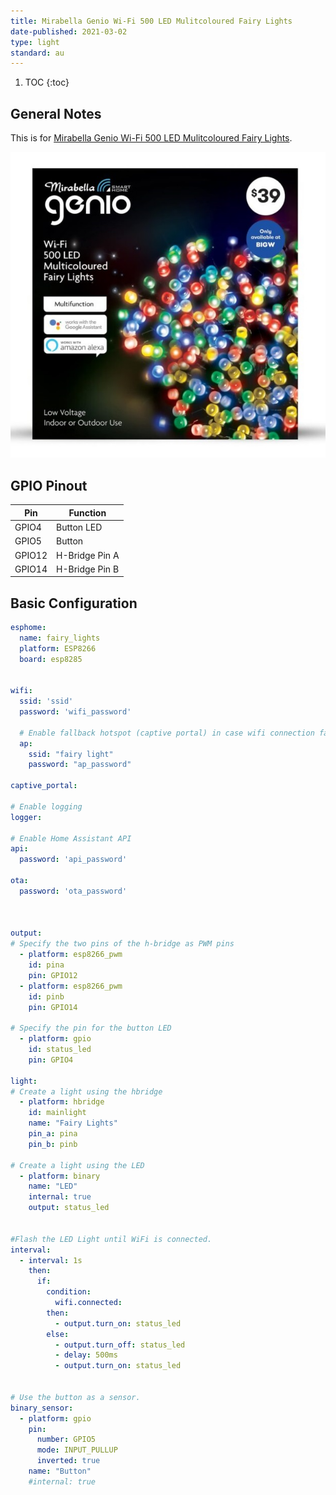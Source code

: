 ```yaml
---
title: Mirabella Genio Wi-Fi 500 LED Mulitcoloured Fairy Lights
date-published: 2021-03-02
type: light
standard: au
---
```


1. TOC
{:toc}


## General Notes

This is for [Mirabella Genio Wi-Fi 500 LED Mulitcoloured Fairy Lights](https://www.mirabellagenio.com.au/product-range/mirabella-genio-wi-fi-500-led-mulitcoloured-fairy-lights/).

![Mirabella Genio Wi-Fi 500 LED Mulitcoloured Fairy Lights](./Mirabella-Genio-Wi-Fi-500-LED-Mulitcoloured-Fairy-Lights.jpg "Genio Wi-Fi 500 LED Fairy Lights")


## GPIO Pinout

| Pin     | Function                           |
|---------|------------------------------------|
| GPIO4   | Button LED                         |
| GPIO5   | Button                             |
| GPIO12  | H-Bridge Pin A                     |
| GPIO14  | H-Bridge Pin B                     |

## Basic Configuration

```yaml
esphome:
  name: fairy_lights
  platform: ESP8266
  board: esp8285


wifi:
  ssid: 'ssid'
  password: 'wifi_password'

  # Enable fallback hotspot (captive portal) in case wifi connection fails
  ap:
    ssid: "fairy light"
    password: "ap_password"

captive_portal:

# Enable logging
logger:

# Enable Home Assistant API
api:
  password: 'api_password'

ota:
  password: 'ota_password'



output:
# Specify the two pins of the h-bridge as PWM pins
  - platform: esp8266_pwm
    id: pina
    pin: GPIO12
  - platform: esp8266_pwm
    id: pinb
    pin: GPIO14
    
# Specify the pin for the button LED
  - platform: gpio
    id: status_led
    pin: GPIO4

light:
# Create a light using the hbridge
  - platform: hbridge
    id: mainlight
    name: "Fairy Lights"
    pin_a: pina
    pin_b: pinb

# Create a light using the LED
  - platform: binary
    name: "LED"
    internal: true
    output: status_led
    

#Flash the LED Light until WiFi is connected.
interval:
  - interval: 1s
    then:
      if:
        condition:
          wifi.connected:
        then:
          - output.turn_on: status_led
        else:
          - output.turn_off: status_led
          - delay: 500ms
          - output.turn_on: status_led
          
          
# Use the button as a sensor.          
binary_sensor:
  - platform: gpio
    pin: 
      number: GPIO5
      mode: INPUT_PULLUP
      inverted: true
    name: "Button"
    #internal: true
```
